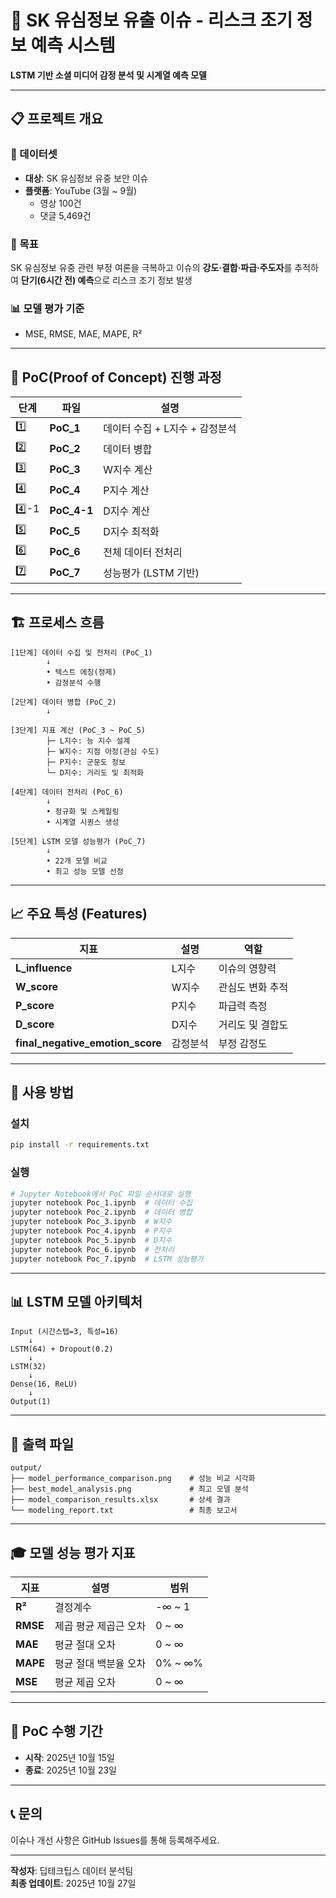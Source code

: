 # 🎯 SK 유심정보 유출 이슈 - 리스크 조기 정보 예측 시스템

**LSTM 기반 소셜 미디어 감정 분석 및 시계열 예측 모델**

---

## 📋 프로젝트 개요

### 📌 데이터셋
- **대상**: SK 유심정보 유중 보안 이슈
- **플랫폼**: YouTube (3월 ~ 9월)
  - 영상 100건
  - 댓글 5,469건

### 🎯 목표
SK 유심정보 유중 관련 부정 여론을 극복하고 이슈의 **강도·결합·파급·주도자**를 추적하여 **단기(6시간 전) 예측**으로 리스크 조기 정보 발생

### 📊 모델 평가 기준
- MSE, RMSE, MAE, MAPE, R²

---

## 🔄 PoC(Proof of Concept) 진행 과정

| 단계 | 파일 | 설명 |
|------|------|------|
| 1️⃣ | **PoC_1** | 데이터 수집 + L지수 + 감정분석 |
| 2️⃣ | **PoC_2** | 데이터 병합 |
| 3️⃣ | **PoC_3** | W지수 계산 |
| 4️⃣ | **PoC_4** | P지수 계산 |
| 4️⃣-1 | **PoC_4-1** | D지수 계산 |
| 5️⃣ | **PoC_5** | D지수 최적화 |
| 6️⃣ | **PoC_6** | 전체 데이터 전처리 |
| 7️⃣ | **PoC_7** | 성능평가 (LSTM 기반) |

---

## 🏗️ 프로세스 흐름

```
[1단계] 데이터 수집 및 전처리 (PoC_1)
        ↓
        • 텍스트 에칭(정제)
        • 감정분석 수행
        
[2단계] 데이터 병합 (PoC_2)
        ↓
        
[3단계] 지표 계산 (PoC_3 ~ PoC_5)
        ├─ L지수: 능 지수 설계
        ├─ W지수: 지점 아정(관심 수도)
        ├─ P지수: 군문도 정보
        └─ D지수: 거리도 및 최적화
        
[4단계] 데이터 전처리 (PoC_6)
        ↓
        • 정규화 및 스케일링
        • 시계열 시퀀스 생성
        
[5단계] LSTM 모델 성능평가 (PoC_7)
        ↓
        • 22개 모델 비교
        • 최고 성능 모델 선정
```

---

## 📈 주요 특성 (Features)

| 지표 | 설명 | 역할 |
|------|------|------|
| **L_influence** | L지수 | 이슈의 영향력 |
| **W_score** | W지수 | 관심도 변화 추적 |
| **P_score** | P지수 | 파급력 측정 |
| **D_score** | D지수 | 거리도 및 결합도 |
| **final_negative_emotion_score** | 감정분석 | 부정 감정도 |

---

## 🚀 사용 방법

### 설치
```bash
pip install -r requirements.txt
```

### 실행
```bash
# Jupyter Notebook에서 PoC 파일 순서대로 실행
jupyter notebook Poc_1.ipynb  # 데이터 수집
jupyter notebook Poc_2.ipynb  # 데이터 병합
jupyter notebook Poc_3.ipynb  # W지수
jupyter notebook Poc_4.ipynb  # P지수
jupyter notebook Poc_5.ipynb  # D지수
jupyter notebook Poc_6.ipynb  # 전처리
jupyter notebook Poc_7.ipynb  # LSTM 성능평가
```

---

## 📊 LSTM 모델 아키텍처

```
Input (시간스텝=3, 특성=16)
    ↓
LSTM(64) + Dropout(0.2)
    ↓
LSTM(32)
    ↓
Dense(16, ReLU)
    ↓
Output(1)
```

---

## 📁 출력 파일

```
output/
├── model_performance_comparison.png    # 성능 비교 시각화
├── best_model_analysis.png             # 최고 모델 분석
├── model_comparison_results.xlsx       # 상세 결과
└── modeling_report.txt                 # 최종 보고서
```

---

## 🎓 모델 성능 평가 지표

| 지표 | 설명 | 범위 |
|------|------|------|
| **R²** | 결정계수 | -∞ ~ 1 |
| **RMSE** | 제곱 평균 제곱근 오차 | 0 ~ ∞ |
| **MAE** | 평균 절대 오차 | 0 ~ ∞ |
| **MAPE** | 평균 절대 백분율 오차 | 0% ~ ∞% |
| **MSE** | 평균 제곱 오차 | 0 ~ ∞ |

---

## 📅 PoC 수행 기간

- **시작**: 2025년 10월 15일
- **종료**: 2025년 10월 23일

---

## 📞 문의

이슈나 개선 사항은 GitHub Issues를 통해 등록해주세요.

---

**작성자**: 딥테크팁스 데이터 분석팀  
**최종 업데이트**: 2025년 10월 27일

